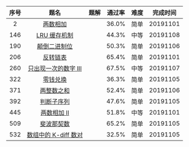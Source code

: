 | 序号 |                                        题名                                        | 题解 | 通过率 | 难度 | 完成时间 |
| :--: | :--------------------------------------------------------------------------------: | :--: | :----: | :--: | :------: |
|  2   |           [两数相加](https://leetcode-cn.com/problems/add-two-numbers/)            |      | 36.0%  | 简单 | 20191101 |
| 146  |            [LRU 缓存机制](https://leetcode-cn.com/problems/lru-cache/)             |      | 44.3%  | 中等 | 20191108 |
| 190  |           [颠倒二进制位](https://leetcode-cn.com/problems/reverse-bits/)           |      | 50.3%  | 简单 | 20191106 |
| 206  |         [反转链表](https://leetcode-cn.com/problems/reverse-linked-list/)          |      | 65.4%  | 简单 | 20191101 |
| 260  |    [只出现一次的数字 III](https://leetcode-cn.com/problems/single-number-iii/)     |      | 67.5%  | 中等 | 20191107 |
| 322  |             [零钱兑换](https://leetcode-cn.com/problems/coin-change/)              |      | 36.3%  | 简单 | 20191105 |
| 371  |        [两整数之和](https://leetcode-cn.com/problems/sum-of-two-integers/)         |      | 52.4%  | 简单 | 20191106 |
| 392  |           [判断子序列](https://leetcode-cn.com/problems/is-subsequence/)           |      | 47.6%  | 简单 | 20191105 |
| 445  |        [两数相加 II](https://leetcode-cn.com/problems/add-two-numbers-ii/)         |      | 51.8%  | 中等 | 20191101 |
| 509  |          [斐波那契数](https://leetcode-cn.com/problems/fibonacci-number/)          |      | 65.2%  | 简单 | 20191105 |
| 532  | [数组中的 K-diff 数对](https://leetcode-cn.com/problems/k-diff-pairs-in-an-array/) |      | 32.5%  | 简单 | 20191105 |
